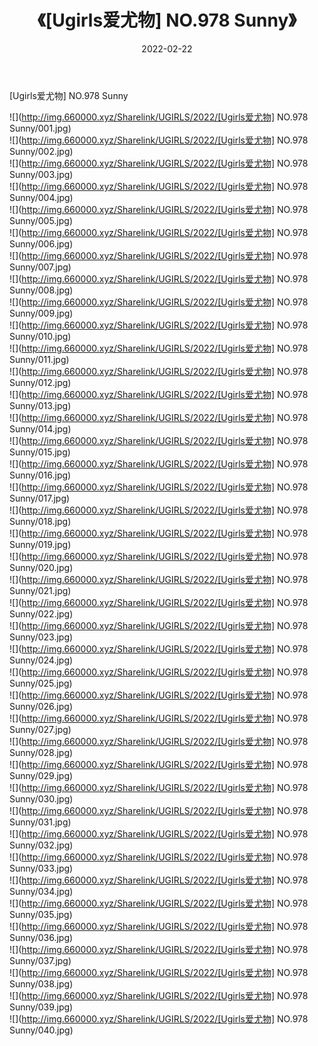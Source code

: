 ﻿---
layout: post
title:  《[Ugirls爱尤物] NO.978 Sunny》
date:   2022-02-22
img: http://img.660000.xyz/Sharelink/UGIRLS/2022/[Ugirls爱尤物] NO.978 Sunny/000.jpg
categories: [美女, 清纯, 唯美]
---

[Ugirls爱尤物] NO.978 Sunny

 ![](http://img.660000.xyz/Sharelink/UGIRLS/2022/[Ugirls爱尤物] NO.978 Sunny/001.jpg) <br>![](http://img.660000.xyz/Sharelink/UGIRLS/2022/[Ugirls爱尤物] NO.978 Sunny/002.jpg) <br>![](http://img.660000.xyz/Sharelink/UGIRLS/2022/[Ugirls爱尤物] NO.978 Sunny/003.jpg) <br>![](http://img.660000.xyz/Sharelink/UGIRLS/2022/[Ugirls爱尤物] NO.978 Sunny/004.jpg) <br>![](http://img.660000.xyz/Sharelink/UGIRLS/2022/[Ugirls爱尤物] NO.978 Sunny/005.jpg) <br>![](http://img.660000.xyz/Sharelink/UGIRLS/2022/[Ugirls爱尤物] NO.978 Sunny/006.jpg) <br>![](http://img.660000.xyz/Sharelink/UGIRLS/2022/[Ugirls爱尤物] NO.978 Sunny/007.jpg) <br>![](http://img.660000.xyz/Sharelink/UGIRLS/2022/[Ugirls爱尤物] NO.978 Sunny/008.jpg) <br>![](http://img.660000.xyz/Sharelink/UGIRLS/2022/[Ugirls爱尤物] NO.978 Sunny/009.jpg) <br>![](http://img.660000.xyz/Sharelink/UGIRLS/2022/[Ugirls爱尤物] NO.978 Sunny/010.jpg) <br>![](http://img.660000.xyz/Sharelink/UGIRLS/2022/[Ugirls爱尤物] NO.978 Sunny/011.jpg) <br>![](http://img.660000.xyz/Sharelink/UGIRLS/2022/[Ugirls爱尤物] NO.978 Sunny/012.jpg) <br>![](http://img.660000.xyz/Sharelink/UGIRLS/2022/[Ugirls爱尤物] NO.978 Sunny/013.jpg) <br>![](http://img.660000.xyz/Sharelink/UGIRLS/2022/[Ugirls爱尤物] NO.978 Sunny/014.jpg) <br>![](http://img.660000.xyz/Sharelink/UGIRLS/2022/[Ugirls爱尤物] NO.978 Sunny/015.jpg) <br>![](http://img.660000.xyz/Sharelink/UGIRLS/2022/[Ugirls爱尤物] NO.978 Sunny/016.jpg) <br>![](http://img.660000.xyz/Sharelink/UGIRLS/2022/[Ugirls爱尤物] NO.978 Sunny/017.jpg) <br>![](http://img.660000.xyz/Sharelink/UGIRLS/2022/[Ugirls爱尤物] NO.978 Sunny/018.jpg) <br>![](http://img.660000.xyz/Sharelink/UGIRLS/2022/[Ugirls爱尤物] NO.978 Sunny/019.jpg) <br>![](http://img.660000.xyz/Sharelink/UGIRLS/2022/[Ugirls爱尤物] NO.978 Sunny/020.jpg) <br>![](http://img.660000.xyz/Sharelink/UGIRLS/2022/[Ugirls爱尤物] NO.978 Sunny/021.jpg) <br>![](http://img.660000.xyz/Sharelink/UGIRLS/2022/[Ugirls爱尤物] NO.978 Sunny/022.jpg) <br>![](http://img.660000.xyz/Sharelink/UGIRLS/2022/[Ugirls爱尤物] NO.978 Sunny/023.jpg) <br>![](http://img.660000.xyz/Sharelink/UGIRLS/2022/[Ugirls爱尤物] NO.978 Sunny/024.jpg) <br>![](http://img.660000.xyz/Sharelink/UGIRLS/2022/[Ugirls爱尤物] NO.978 Sunny/025.jpg) <br>![](http://img.660000.xyz/Sharelink/UGIRLS/2022/[Ugirls爱尤物] NO.978 Sunny/026.jpg) <br>![](http://img.660000.xyz/Sharelink/UGIRLS/2022/[Ugirls爱尤物] NO.978 Sunny/027.jpg) <br>![](http://img.660000.xyz/Sharelink/UGIRLS/2022/[Ugirls爱尤物] NO.978 Sunny/028.jpg) <br>![](http://img.660000.xyz/Sharelink/UGIRLS/2022/[Ugirls爱尤物] NO.978 Sunny/029.jpg) <br>![](http://img.660000.xyz/Sharelink/UGIRLS/2022/[Ugirls爱尤物] NO.978 Sunny/030.jpg) <br>![](http://img.660000.xyz/Sharelink/UGIRLS/2022/[Ugirls爱尤物] NO.978 Sunny/031.jpg) <br>![](http://img.660000.xyz/Sharelink/UGIRLS/2022/[Ugirls爱尤物] NO.978 Sunny/032.jpg) <br>![](http://img.660000.xyz/Sharelink/UGIRLS/2022/[Ugirls爱尤物] NO.978 Sunny/033.jpg) <br>![](http://img.660000.xyz/Sharelink/UGIRLS/2022/[Ugirls爱尤物] NO.978 Sunny/034.jpg) <br>![](http://img.660000.xyz/Sharelink/UGIRLS/2022/[Ugirls爱尤物] NO.978 Sunny/035.jpg) <br>![](http://img.660000.xyz/Sharelink/UGIRLS/2022/[Ugirls爱尤物] NO.978 Sunny/036.jpg) <br>![](http://img.660000.xyz/Sharelink/UGIRLS/2022/[Ugirls爱尤物] NO.978 Sunny/037.jpg) <br>![](http://img.660000.xyz/Sharelink/UGIRLS/2022/[Ugirls爱尤物] NO.978 Sunny/038.jpg) <br>![](http://img.660000.xyz/Sharelink/UGIRLS/2022/[Ugirls爱尤物] NO.978 Sunny/039.jpg) <br>![](http://img.660000.xyz/Sharelink/UGIRLS/2022/[Ugirls爱尤物] NO.978 Sunny/040.jpg) <br>